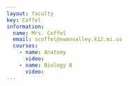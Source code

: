 ```yaml
---
layout: faculty
key: Coffel
information:
  name: Mrs. Coffel
  email: scoffel@swanvalley.k12.mi.us
  courses:
    - name: Anatomy
      video:
    - name: Biology B
      video:
---
```

